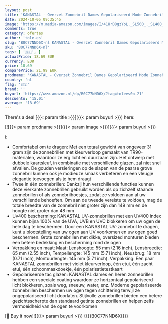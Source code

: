 ```yaml
---
layout: post
title: 'KANASTAL - Overzet Zonnebril Dames Gepolariseerd Mode Zonnebril 100% UV400 Bescherming Zonnebril  Kan Gedragen Worden Over een Bril  Alleen Zonnebril '
date: 2024-10-05 09:35:45
image: 'https://m.media-amazon.com/images/I/41HrD8gzYoL._SL500_._SL400_.jpg'
comments: true
category: ofertas
author: 'tole.es'
slug: 'B0C77NND6X-nl KANASTAL - Overzet Zonnebril Dames Gepolariseerd Mode...'
sku: 'B0C77NND6X-nl'
tags: [ '🇳🇱', ]
actualPrice: 18.69 EUR
currency: EUR
price: 18.69
comparePrice: 21.99 EUR
prodname: 'KANASTAL - Overzet Zonnebril Dames Gepolariseerd Mode Zonnebril 100% UV400 Bescherming Zonnebril  Kan Gedragen Worden Over een Bril  Alleen Zonnebril '
country: 'nl'
flag: '🇳🇱'
brand: ''
buyurl: 'https://www.amazon.nl/dp/B0C77NND6X/?tag=tolees0b-21'
descuento: '15.01'
average: '18.69'
---
```


There's a deal [{{< param title >}}]({{< param buyurl >}})  here:

[![{{< param prodname >}}]({{< param image >}})]({{< param buyurl >}})

ℹ️:

- Comfortabel om te dragen: Met een totaal gewicht van ongeveer 31 gram zijn de zonnebrillen met kleurverloop gemaakt van TR90-materialen, waardoor ze erg licht en duurzaam zijn. Het ontwerp met dubbele kaartsleuf, in combinatie met verschillende glazen, zal niet snel afvallen. De gouden versieringen op de slapen van de paarse grove zonnebril kunnen ook je modieuze smaak verbeteren en een vleugje elegantie toevoegen als je hem draagt
- Twee in één zonnebrillen: Dankzij hun verschillende functies kunnen deze vierkante zonnebrillen gebruikt worden als op zichzelf staande zonnebrillen of als zonnebrilhoesjes, zodat ze voldoen aan al uw verschillende behoeften. Om aan de tweede vereiste te voldoen, mag de totale breedte van de zonnebril niet groter zijn dan 149 mm en de hoogte niet groter dan 48 mm
- Uv400 bescherming: KANASTAL UV-zonnebrillen met een UV400 index kunnen bijna 100% van de UVA, UVB en UVC blokkeren om uw ogen de hele dag te beschermen. Door een KANASTAL UV-zonnebril te dragen, kunt u blootstelling van uw ogen aan UV voorkomen en uw ogen goed beschermen. Grote zonnebrillen met dikke, oversized monturen bieden een betere bedekking en bescherming rond de ogen
- Verpakking en maat: Maat: Lenshoogte: 55 mm (2.16 inch), Lensbreedte: 65 mm (2.55 inch), Tempellengte: 145 mm (5.71 inch), Neusbrug: 18 mm (0.71 inch), Montuurlengte: 145 mm (5.71 inch). Verpakking: Eén paar KANASTAL zonnebrillen met violet kleurverloop, één etui, één zacht etui, één schoonmaakdoekje, één polarisatietestkaart
- Gepolariseerde tac glazen: KANASTAL dames en heren zonnebrillen hebben een speciale coating waardoor ze horizontaal gepolariseerd licht blokkeren, zoals weg, sneeuw, water, enz. Moderne gepolariseerde zonnebrillen beschermen uw ogen tegen schittering terwijl ze ongepolariseerd licht doorlaten. Stijlvolle zonnebrillen bieden een betere gezichtsscherpte dan standaard getinte zonnebrillen en helpen zelfs vermoeidheid van de ogen te voorkomen

[🛒 Buy it now!!]({{< param buyurl >}})
{{<world>}}B0C77NND6X{{</world>}}
